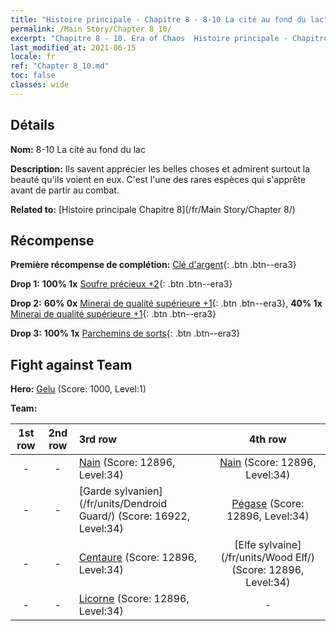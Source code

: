 ```yaml
---
title: "Histoire principale - Chapitre 8 - 8-10 La cité au fond du lac"
permalink: /Main Story/Chapter 8_10/
excerpt: "Chapitre 8 - 10. Era of Chaos  Histoire principale - Chapitre 8_10. 8-10 La cité au fond du lac"
last_modified_at: 2021-06-15
locale: fr
ref: "Chapter 8_10.md"
toc: false
classes: wide
---
```


## Détails

 **Nom:** 8-10 La cité au fond du lac

 **Description:** Ils savent apprécier les belles choses et admirent surtout la beauté qu'ils voient en eux. C'est l'une des rares espèces qui s'apprête avant de partir au combat.

 **Related to:** [Histoire principale Chapitre 8](/fr/Main Story/Chapter 8/)

## Récompense

 **Première récompense de complétion:** [Clé d'argent](/ItemsFR/con_693/){: .btn .btn--era3}

 **Drop 1:** **100% 1x** [Soufre précieux +2](/ItemsFR/mat_29/){: .btn .btn--era3}

 **Drop 2:** **60% 0x** [Minerai de qualité supérieure +1](/ItemsFR/mat_19/){: .btn .btn--era3}, **40% 1x** [Minerai de qualité supérieure +1](/ItemsFR/mat_19/){: .btn .btn--era3}

 **Drop 3:** **100% 1x** [Parchemins de sorts](/ItemsFR/con_694/){: .btn .btn--era3}


## Fight against Team
 **Hero:** [Gelu](/fr/heroes/Gelu/) (Score: 1000, Level:1)

 **Team:**


  | 1st row | 2nd row | 3rd row | 4th row |
  |:----:|:----:|:----|:----:|
  | - | - | [Nain](/fr/units/Dwarf/) (Score: 12896, Level:34)  | [Nain](/fr/units/Dwarf/) (Score: 12896, Level:34)  |
  | - | - | [Garde sylvanien](/fr/units/Dendroid Guard/) (Score: 16922, Level:34)  | [Pégase](/fr/units/Pegasus/) (Score: 12896, Level:34)  |
  | - | - | [Centaure](/fr/units/Centaur/) (Score: 12896, Level:34)  | [Elfe sylvaine](/fr/units/Wood Elf/) (Score: 12896, Level:34)  |
  | - | - | [Licorne](/fr/units/Unicorn/) (Score: 12896, Level:34)  | - |


